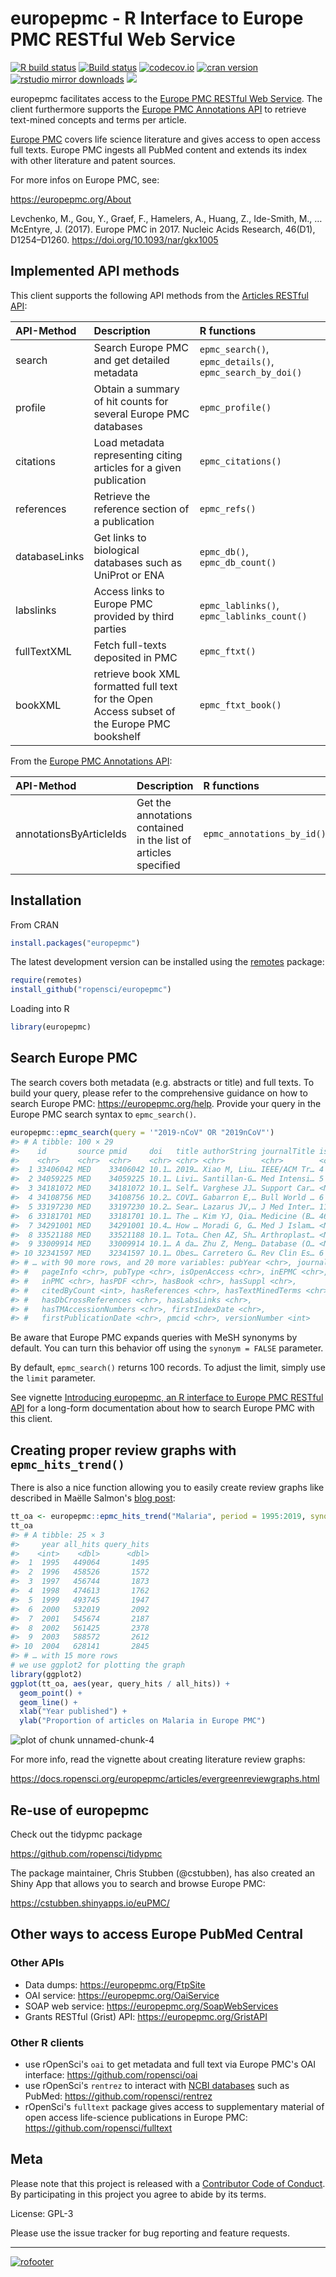 europepmc - R Interface to Europe PMC RESTful Web Service
=== 





[![R build status](https://github.com/ropensci/europepmc/workflows/R-CMD-check/badge.svg)](https://github.com/ropensci/europepmc/actions)
[![Build status](https://ci.appveyor.com/api/projects/status/f8xtpvhhr074lk44?svg=true)](https://ci.appveyor.com/project/sckott/europepmc)
[![codecov.io](https://codecov.io/github/ropensci/europepmc/coverage.svg?branch=master)](https://codecov.io/github/ropensci/europepmc?branch=master)
[![cran version](https://www.r-pkg.org/badges/version/europepmc)](https://cran.r-project.org/package=europepmc)
[![rstudio mirror downloads](https://cranlogs.r-pkg.org/badges/europepmc)](https://github.com/r-hub/cranlogs.app)
[![](https://badges.ropensci.org/29_status.svg)](https://github.com/ropensci/software-review/issues/29)

europepmc facilitates access to the [Europe PMC RESTful Web
Service](https://europepmc.org/RestfulWebService). The client furthermore supports the [Europe PMC Annotations API](https://europepmc.org/AnnotationsApi) to retrieve text-mined concepts and terms per article.

[Europe PMC](https://europepmc.org/) covers life science literature and
gives access to open access full texts. Europe
PMC ingests all PubMed content and extends its index with other literature and patent sources.

For more infos on Europe PMC, see:

<https://europepmc.org/About>

Levchenko, M., Gou, Y., Graef, F., Hamelers, A., Huang, Z., Ide-Smith, M., … McEntyre, J. (2017). Europe PMC in 2017. Nucleic Acids Research, 46(D1), D1254–D1260. <https://doi.org/10.1093/nar/gkx1005>

## Implemented API methods

This client supports the following API methods from the [Articles RESTful API](https://europepmc.org/RestfulWebService):

|API-Method     |Description                                                                                  |R functions                                |
|:--------------|:--------------------------------------------------------------------------------------------|:------------------------------------------|
|search         |Search Europe PMC and get detailed metadata                                                  |`epmc_search()`, `epmc_details()`, `epmc_search_by_doi()`          |
|profile        |Obtain a summary of hit counts for several Europe PMC databases                              |`epmc_profile()`                           |
|citations      |Load metadata representing citing articles for a given publication                           |`epmc_citations()`                         |
|references     |Retrieve the reference section of a publication                                               |`epmc_refs()`                              |
|databaseLinks  |Get links to biological databases such as UniProt or ENA                                     |`epmc_db()`, `epmc_db_count()`             |
|labslinks      |Access links to Europe PMC provided by third parties                                         |`epmc_lablinks()`, `epmc_lablinks_count()` |
|fullTextXML    |Fetch full-texts deposited in PMC                                                            |`epmc_ftxt()`                              |
|bookXML        |retrieve book XML formatted full text for the Open Access subset of the Europe PMC bookshelf |`epmc_ftxt_book()`                         |

From the [Europe PMC Annotations API](https://europepmc.org/AnnotationsApi):

|API-Method     |Description |R functions |
|:-----------|:-------------|:-------------|
annotationsByArticleIds | Get the annotations contained in the list of articles specified | `epmc_annotations_by_id()` |

## Installation

From CRAN

```r
install.packages("europepmc")
```

The latest development version can be installed using the
[remotes](https://github.com/r-lib/remotes/) package:


```r
require(remotes)
install_github("ropensci/europepmc")
```

Loading into R


```r
library(europepmc)
```

## Search Europe PMC

The search covers both metadata (e.g. abstracts or title) and full texts. To
build your query, please refer to the comprehensive guidance on how to search
Europe PMC: <https://europepmc.org/help>. Provide your query in the Europe
PMC search syntax to `epmc_search()`. 


```r
europepmc::epmc_search(query = '"2019-nCoV" OR "2019nCoV"')
#> # A tibble: 100 × 29
#>    id       source pmid     doi   title authorString journalTitle issue journalVolume
#>    <chr>    <chr>  <chr>    <chr> <chr> <chr>        <chr>        <chr> <chr>        
#>  1 33406042 MED    33406042 10.1… 2019… Xiao M, Liu… IEEE/ACM Tr… 4     18           
#>  2 34059225 MED    34059225 10.1… Livi… Santillan-G… Med Intensi… 5     45           
#>  3 34181072 MED    34181072 10.1… Self… Varghese JJ… Support Car… <NA>  <NA>         
#>  4 34108756 MED    34108756 10.2… COVI… Gabarron E,… Bull World … 6     99           
#>  5 33197230 MED    33197230 10.2… Sear… Lazarus JV,… J Med Inter… 11    22           
#>  6 33181701 MED    33181701 10.1… The … Kim YJ, Qia… Medicine (B… 46    99           
#>  7 34291001 MED    34291001 10.4… How … Moradi G, G… Med J Islam… <NA>  35           
#>  8 33521188 MED    33521188 10.1… Tota… Chen AZ, Sh… Arthroplast… <NA>  8            
#>  9 33009914 MED    33009914 10.1… A da… Zhu Z, Meng… Database (O… <NA>  2020         
#> 10 32341597 MED    32341597 10.1… Obes… Carretero G… Rev Clin Es… 6     220          
#> # … with 90 more rows, and 20 more variables: pubYear <chr>, journalIssn <chr>,
#> #   pageInfo <chr>, pubType <chr>, isOpenAccess <chr>, inEPMC <chr>,
#> #   inPMC <chr>, hasPDF <chr>, hasBook <chr>, hasSuppl <chr>,
#> #   citedByCount <int>, hasReferences <chr>, hasTextMinedTerms <chr>,
#> #   hasDbCrossReferences <chr>, hasLabsLinks <chr>,
#> #   hasTMAccessionNumbers <chr>, firstIndexDate <chr>,
#> #   firstPublicationDate <chr>, pmcid <chr>, versionNumber <int>
```

Be aware that Europe PMC expands queries with MeSH synonyms by default. You can turn this behavior off using the `synonym = FALSE` parameter.

By default, `epmc_search()` returns 100 records. To adjust the limit, simply use
the `limit` parameter.

See vignette [Introducing europepmc, an R interface to Europe PMC RESTful API](https://docs.ropensci.org/europepmc/articles/introducing-europepmc.html) for a long-form documentation about how to search Europe PMC with this client.

## Creating proper review graphs with `epmc_hits_trend()`

There is also a nice function allowing you to easily create review graphs like described in Maëlle
Salmon's [blog post](https://masalmon.eu/2017/05/14/evergreenreviewgraph/):


```r
tt_oa <- europepmc::epmc_hits_trend("Malaria", period = 1995:2019, synonym = FALSE)
tt_oa
#> # A tibble: 25 × 3
#>     year all_hits query_hits
#>    <int>    <dbl>      <dbl>
#>  1  1995   449064       1495
#>  2  1996   458526       1572
#>  3  1997   456744       1873
#>  4  1998   474613       1762
#>  5  1999   493745       1947
#>  6  2000   532019       2092
#>  7  2001   545674       2187
#>  8  2002   561425       2378
#>  9  2003   588572       2612
#> 10  2004   628141       2845
#> # … with 15 more rows
# we use ggplot2 for plotting the graph
library(ggplot2)
ggplot(tt_oa, aes(year, query_hits / all_hits)) + 
  geom_point() + 
  geom_line() +
  xlab("Year published") + 
  ylab("Proportion of articles on Malaria in Europe PMC")
```

![plot of chunk unnamed-chunk-4](man/figures/unnamed-chunk-4-1.png)

For more info, read the vignette about creating literature review graphs:

<https://docs.ropensci.org/europepmc/articles/evergreenreviewgraphs.html>

## Re-use of europepmc

Check out the tidypmc package

<https://github.com/ropensci/tidypmc>

The package maintainer, Chris Stubben (@cstubben), has also created an Shiny App that allows you to search and browse Europe PMC:

<https://cstubben.shinyapps.io/euPMC/>



## Other ways to access Europe PubMed Central

### Other APIs

- Data dumps: <https://europepmc.org/FtpSite>
- OAI service: <https://europepmc.org/OaiService>
- SOAP web service: <https://europepmc.org/SoapWebServices>
- Grants RESTful (Grist) API: <https://europepmc.org/GristAPI>

### Other R clients

- use rOpenSci's `oai` to get metadata and full text via Europe PMC's OAI interface: <https://github.com/ropensci/oai>
- use rOpenSci's `rentrez` to interact with [NCBI databases](https://www.ncbi.nlm.nih.gov/) such as PubMed: <https://github.com/ropensci/rentrez>
- rOpenSci's `fulltext` package gives access to supplementary material of open access life-science publications in Europe PMC: <https://github.com/ropensci/fulltext>

## Meta

Please note that this project is released with a [Contributor Code of Conduct](https://docs.ropensci.org/europepmc/CONDUCT.html). By participating in this project you agree to abide by its terms.

License: GPL-3

Please use the issue tracker for bug reporting and feature requests.

---

[![rofooter](https://ropensci.org/public_images/github_footer.png)](https://ropensci.org)
